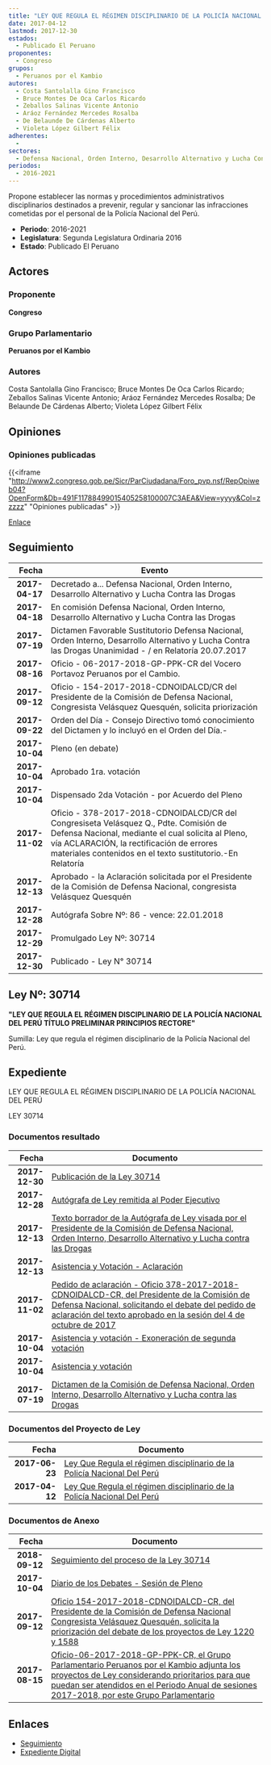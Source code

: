 ```yaml
---
title: "LEY QUE REGULA EL RÉGIMEN DISCIPLINARIO DE LA POLICÍA NACIONAL DEL PERÚ"
date: 2017-04-12
lastmod: 2017-12-30
estados: 
  - Publicado El Peruano
proponentes: 
  - Congreso
grupos: 
  - Peruanos por el Kambio
autores: 
  - Costa Santolalla Gino Francisco
  - Bruce Montes De Oca Carlos Ricardo
  - Zeballos Salinas Vicente Antonio
  - Aráoz Fernández Mercedes Rosalba
  - De Belaunde De Cárdenas Alberto
  - Violeta López Gilbert Félix
adherentes: 
  - 
sectores: 
  - Defensa Nacional, Orden Interno, Desarrollo Alternativo y Lucha Contra las Drogas
periodos: 
  - 2016-2021
---
```


Propone establecer las normas y procedimientos administrativos disciplinarios destinados a prevenir, regular y sancionar las infracciones cometidas por el personal de la Policía Nacional del Perú.

- **Periodo**: 2016-2021
- **Legislatura**: Segunda Legislatura Ordinaria 2016
- **Estado**: Publicado El Peruano

## Actores

### Proponente

**Congreso**

### Grupo Parlamentario

**Peruanos por el Kambio**

### Autores

Costa Santolalla Gino Francisco; Bruce Montes De Oca Carlos Ricardo; Zeballos Salinas Vicente Antonio; Aráoz Fernández Mercedes Rosalba; De Belaunde De Cárdenas Alberto; Violeta López Gilbert Félix


## Opiniones

### Opiniones publicadas

{{<iframe "http://www2.congreso.gob.pe/Sicr/ParCiudadana/Foro_pvp.nsf/RepOpiweb04?OpenForm&Db=491F11788499015405258100007C3AEA&View=yyyy&Col=zzzzz" "Opiniones publicadas" >}}

[Enlace](http://www2.congreso.gob.pe/Sicr/ParCiudadana/Foro_pvp.nsf/RepOpiweb04?OpenForm&Db=491F11788499015405258100007C3AEA&View=yyyy&Col=zzzzz)

## Seguimiento

| Fecha | Evento |
|------:|--------|
| **2017-04-17** | Decretado a... Defensa Nacional, Orden Interno, Desarrollo Alternativo y Lucha Contra las Drogas|
| **2017-04-18** | En comisión Defensa Nacional, Orden Interno, Desarrollo Alternativo y Lucha Contra las Drogas|
| **2017-07-19** | Dictamen Favorable Sustitutorio Defensa Nacional, Orden Interno, Desarrollo Alternativo y Lucha Contra las Drogas Unanimidad - / en Relatoría 20.07.2017|
| **2017-08-16** | Oficio - 06-2017-2018-GP-PPK-CR del Vocero Portavoz Peruanos por el Cambio.|
| **2017-09-12** | Oficio - 154-2017-2018-CDNOIDALCD/CR del Presidente de la Comisión de Defensa Nacional, Congresista Velásquez Quesquén, solicita priorización|
| **2017-09-22** | Orden del Día - Consejo Directivo tomó conocimiento del Dictamen y lo incluyó en el Orden del Día.-|
| **2017-10-04** | Pleno (en debate)|
| **2017-10-04** | Aprobado 1ra. votación|
| **2017-10-04** | Dispensado 2da Votación - por Acuerdo del Pleno|
| **2017-11-02** | Oficio - 378-2017-2018-CDNOIDALCD/CR del Congresiseta Velásquez Q., Pdte. Comisión de Defensa Nacional, mediante el cual solicita al Pleno, vía ACLARACIÓN, la rectificación de errores materiales contenidos en el texto sustitutorio.-En Relatoría|
| **2017-12-13** | Aprobado - la Aclaración solicitada por el Presidente de la Comisión de Defensa Nacional, congresista Velásquez Quesquén|
| **2017-12-28** | Autógrafa Sobre Nº: 86 - vence: 22.01.2018|
| **2017-12-29** | Promulgado Ley Nº: 30714|
| **2017-12-30** | Publicado - Ley N° 30714|

## Ley Nº: 30714

**"LEY QUE REGULA EL RÉGIMEN DISCIPLINARIO DE LA POLICÍA NACIONAL DEL PERÚ TÍTULO PRELIMINAR PRINCIPIOS RECTORE"**

Sumilla: Ley que regula el régimen disciplinario de la Policía Nacional del Perú.


## Expediente

LEY QUE REGULA EL RÉGIMEN DISCIPLINARIO DE LA POLICÍA NACIONAL DEL PERÚ

LEY 30714


### Documentos resultado

| Fecha | Documento |
|------:|--------|
| **2017-12-30** | [Publicación de la Ley 30714](http://www.leyes.congreso.gob.pe/Documentos/2016_2021/ADLP/Normas_Legales/30714-LEY.pdf) |
| **2017-12-28** | [Autógrafa de Ley remitida al Poder Ejecutivo](http://www.leyes.congreso.gob.pe/Documentos/2016_2021/ADLP/Texto_Aprobado/AU0122020171228.pdf) |
| **2017-12-13** | [Texto borrador de la Autógrafa de Ley visada por el Presidente de la Comisión de Defensa Nacional, Orden Interno, Desarrollo Alternativo y Lucha contra las Drogas](http://www.leyes.congreso.gob.pe/Documentos/2016_2021/Texto_Borrador_de_Autografa/BAU0122020171213.pdf) |
| **2017-12-13** | [Asistencia y Votación - Aclaración](http://www.leyes.congreso.gob.pe/Documentos/2016_2021/Asistencia_y_Votacion/Proyectos_de_Ley/AV0122020171213.pdf) |
| **2017-11-02** | [Pedido de aclaración - Oficio 378-2017-2018-CDNOIDALCD-CR, del Presidente de la Comisión de Defensa Nacional, solicitando el debate del pedido de aclaración del texto aprobado en la sesión del 4 de octubre de 2017](http://www.leyes.congreso.gob.pe/Documentos/2016_2021/Oficios/Comisiones_Ordinarias/OFICIO-378-2017-2018-CDNOIDALCD-CR.pdf) |
| **2017-10-04** | [Asistencia y votación - Exoneración de segunda votación](http://www.leyes.congreso.gob.pe/Documentos/2016_2021/Asistencia_y_Votacion/Proyectos_de_Ley/Exoneracion_de_Segunda_Votacion/ESV0122020171004.pdf) |
| **2017-10-04** | [Asistencia y votación](http://www.leyes.congreso.gob.pe/Documentos/2016_2021/Asistencia_y_Votacion/Proyectos_de_Ley/AV0122020171004.pdf) |
| **2017-07-19** | [Dictamen de la Comisión de Defensa Nacional, Orden Interno, Desarrollo Alternativo y Lucha contra las Drogas](http://www.leyes.congreso.gob.pe/Documentos/2016_2021/Dictamenes/Proyectos_de_Ley/01220DC07MAY20170719.pdf) |

### Documentos del Proyecto de Ley

| Fecha | Documento |
|------:|--------|
| **2017-06-23** | [Ley Que Regula el régimen disciplinario de la Policía Nacional Del Perú](http://www.leyes.congreso.gob.pe/Documentos/2016_2021/Proyectos_de_Ley_y_de_Resoluciones_Legislativas/PL0158820170623..pdf) |
| **2017-04-12** | [Ley Que Regula el régimen disciplinario de la Policía Nacional Del Perú](http://www.leyes.congreso.gob.pe/Documentos/2016_2021/Proyectos_de_Ley_y_de_Resoluciones_Legislativas/PL0121920170412.pdf) |

### Documentos de Anexo

| Fecha | Documento |
|------:|--------|
| **2018-09-12** | [Seguimiento del proceso de la Ley 30714](http://www.leyes.congreso.gob.pe/Documentos/2016_2021/Seguimiento_de_Proyectos_de_Ley/01220PL20180912.pdf) |
| **2017-10-04** | [Diario de los Debates - Sesión de Pleno](http://www.leyes.congreso.gob.pe/Documentos/2016_2021/ADLP/Diario_Debates/30714-TDD.pdf) |
| **2017-09-12** | [Oficio 154-2017-2018-CDNOIDALCD-CR, del Presidente de la Comisión de Defensa Nacional Congresista Velásquez Quesquén, solicita la priorización del debate de los proyectos de Ley 1220 y 1588](http://www.leyes.congreso.gob.pe/Documentos/2016_2021/Oficios/Comisiones_Ordinarias/OFICIO-154-2017-2018-CDNOIDALCD-CR.pdf) |
| **2017-08-15** | [Oficio-06-2017-2018-GP-PPK-CR, el Grupo Parlamentario Peruanos por el Kambio adjunta los proyectos de Ley considerando prioritarios para que puedan ser atendidos en el Periodo Anual de sesiones 2017-2018, por este Grupo Parlamentario](http://www.leyes.congreso.gob.pe/Documentos/2016_2021/Oficios/Grupos_Parlamentarios/OFICIO-06-2017-2018-GP-PPK-CR.pdf) |

## Enlaces 

- [Seguimiento](http://www2.congreso.gob.pe/Sicr/TraDocEstProc/CLProLey2016.nsf/f7fff46988ca05b1052578e100829cc7/bc85e95a41b7acc3052581000072b5e0?OpenDocument)
- [Expediente Digital](http://www2.congreso.gob.pe/Sicr/TraDocEstProc/CLProLey2016.nsf/f7fff46988ca05b1052578e100829cc7/bc85e95a41b7acc3052581000072b5e0?OpenDocument&Click=05257FB7005EB655.eb71d0cf91d8294e05256cdf006b5706/$Body/0.1C6C)
